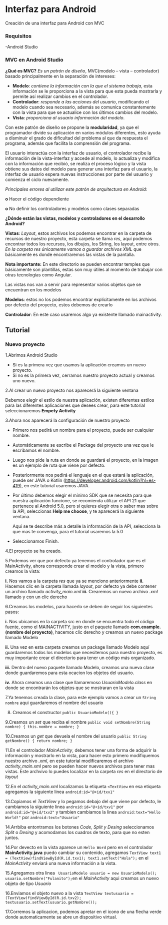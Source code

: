 # Interfaz para Android
Creación de una interfaz para Android con MVC

### Requisitos

-Android Studio

### MVC en Android Studio

**¿Qué es MVC?** *Es un patrón de diseño*, MVC(modelo – vista – controlador) basado principalmente en la separación de intereses: 

- **Modelo**: *contiene la información con la que el sistema trabaja*, esta información se le proporciona a la vista para que esta pueda mostrarla y permite así realizar cambios en el controlador. 
- **Controlador**: *responde a las acciones del usuario*, modificando el modelo cuando sea necesario, además se comunica constantemente con la vista para que se actualice con los últimos cambios del modelo. 
- **Vista**: *proporciona al usuario información del modelo*. 

Con este patrón de diseño se propone la **modularidad**, ya que el programador divide su aplicación en varios módulos diferentes, esto ayuda a disminuir el grado de dificultad del problema al que da respuesta el programa, además que facilita la comprensión del programa. 

El usuario interactúa con la interfaz de usuario, el controlador recibe la información de la vista-interfaz y accede al modelo, lo actualiza y modifica con la información que recibió, se realiza el proceso lógico y la vista obtiene sus datos del modelo para generar una interfaz para el usuario, la interfaz de usuario espera nuevas instrucciones por parte del usuario y comienza el ciclo nuevamente. 

*Principales errores al utilizar este patrón de arquitectura en Android:*

  **o**	Hacer el código dependiente 
  
  **o**	No definir los controladores y modelos como clases separadas 

**¿Dónde están las vistas, modelos y controladores en el desarrollo Android?**

**Vistas**: *Layout*, estos archivos los podemos encontrar en la carpeta de recursos de nuestro proyecto, esta carpeta se llama *res*, aquí podemos encontrar todos los recursos, los dibujos, los String, los layout, entre otros. *En la carpeta res únicamente vamos a guardar archivos XML* que básicamente es donde encontraremos las vistas de la pantalla.

**Nota importante:** En este directorio se pueden encontrar temples que básicamente son plantillas, estas son muy útiles al momento de trabajar con otras tecnologías como Angular.

Las vistas nos van a servir para representar varios objetos que se encuentran en los modelos 

**Modelos**: estos no los podemos encontrar explícitamente en los archivos por defecto del proyecto, estos debemos de crearlo

**Controlador**: En este caso usaremos algo ya existente llamado mainactivity.

## Tutorial 

### Nuevo proyecto
1.Abrimos Android Studio 
  - Si es la primera vez que usamos la aplicación creamos un nuevo proyecto. 
  - Si no es la primera vez, cerramos nuestro proyecto actual y creamos uno nuevo. 

2.Al crear un nuevo proyecto nos aparecerá la siguiente ventana 

Debemos elegir el estilo de nuestra aplicación, existen diferentes estilos para las diferentes aplicaciones que desees crear, para este tutorial seleccionaremos **Empety Activity** 

3.Ahora nos aparecerá la configuración de nuestro proyecto 
  - Primero nos pedirá un nombre para el proyecto, puede ser cualquier nombre.
  - Automáticamente se escribe el Package del proyecto una vez que le escribamos el nombre.
  - Luego nos pide la ruta en donde se guardará el proyecto, en la imagen es un ejemplo de ruta que viene por defecto.
  - Posteriormente nos pedirá el lenguaje en el que estará la aplicación, puede ser JAVA o Kotlin (https://developer.android.com/kotlin?hl=es-419), en este tutorial usaremos JAVA.
  - Por último debemos elegir el mínimo SDK que se necesita para que nuestra aplicación funcione, se recomienda utilizar el API 21 que pertenece al Android 5.0, pero si quieres elegir otra o saber mas sobre la API, seleccionas **Help me choose**, y te aparecerá la siguiente ventana.

    Aquí se te describe más a detalle la información de la API, selecciona la que mas te convenga, para     el tutorial usaremos la 5.0 
  - Seleccionamos Finish.
  
4.El proyecto se ha creado. 

5.Podemos ver que por defecto ya tenemos el controlador que es el MainActivity, ahora corresponde crear el modelo y la vista, primero creamos la vista: 

**i.** Nos vamos a la carpeta *res* que ya se menciono anteriormente
**ii.** Hacemos clic en la carpeta llamada *layout*, por defecto ya debe contener un archivo llamado *activity_main.xml*
**iii.** Crearemos un nuevo archivo *.xml* llamado y con un clic derecho 

6.Creamos los modelos, para hacerlo se deben de seguir los siguientes pasos:

**i.**	Nos ubicamos en la carpeta src en donde se encuentra todo el código fuente, como el MAINACTIVITY, justo en el paquete llamado **com.example.(nombre del proyecto)**, hacemos clic derecho y creamos un nuevo package llamado Modelo

**ii.**	Una vez en esta carpeta creamos un package llamado Modelo aquí guardaremos todos los modelos que necesitemos para nuestro proyecto, es muy importante crear el directorio para tener un código más organizado. 

**iii.** Dentro del nuevo paquete llamado Modelo, creamos una nueva clase donde guardaremos para esta ocacion los objetos del usuario. 

**iv.**	Ahora creamos una clase que llamaremoso *UsuarioModelo.class* en donde se encontrarán los objetos que se mostraran en la vista

7.Ya tenemos creada la clase, para este ejemplo vamos a crear un `String nombre` aqui guardaremos el nombre del usuario

8. Creamos el constructor `public UsuarioModelo(){ }`

9.Creamos un *set* que reciba el nombre  `public void setNombre(String nombre) {
        this.nombre = nombre;
    }`

10.Creamos un *get* que devuela el nombre del usuario `public String getNombre() {
        return nombre;
    }`

11.En el controlador *MainActivity*, debemos tener una forma de adquirir la información y mostrarlo en la vista, para hacer esto primero modifiquemos nuestro archivo *.xml*, en este tutorial modificaremos el archivo *activity_main.xml* pero se pueden hacer nuevos archivos para tener mas vistas. Este archvivo lo puedes localizar en la carpeta *res* en el directorio de *layout* 

12.En el *activity_main.xml* localizamos la etiqueta `<TextView` en esa etiqueta agregamos la siguiente linea `android:id="@+id/txv1"`

13.Copiamos el *TextView* y lo pegamos debajo del que viene por defecto, le cambiamos la siguiente linea `android:id="@+id/txv1"` por `android:id="@+id/txv2"` y tambien cambiamos la linea `android:text="Hello World!"` por `android:text="Usuario"` 

14.Arrbiba entontramos los botones *Code, Split y Desing* seleccionamos *Split* o *Desing* y acomodamos los cuadros de texto, para que no esten juntos.

14.Por devecto en la vista aparece un `Hello Word` pero en el controlador **MainActivity.java** puedo cambiar su contenido, agregamos `TextView text1 = (TextView)findViewById(R.id.txv1);
        text1.setText("Hola");` en el *MainActivity* enviará una nueva información a la vista.  
 
15.Agregamos otra linea ` UsuarioModelo usuario = new UsuarioModelo();
        usuario.setNombre("Fulanito");`en el *MainActivity* aqui creamos un nuevo objeto de tipo *Usuario*

16.Enviamos el objeto nuevo a la vista `TextView textusuario = (TextView)findViewById(R.id.txv2);
        textusuario.setText(usuario.getNombre());`

17.Corremos la aplicacion, podemos apretar en el icono de una flecha verde donde automaticamente se abre un dispositivo virtual.
